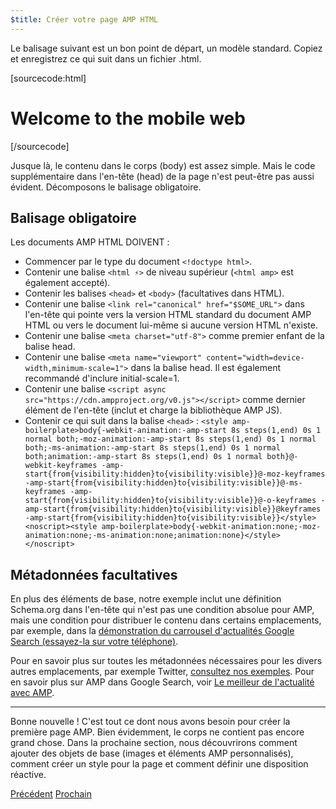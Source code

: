 ```yaml
---
$title: Créer votre page AMP HTML
---
```


Le balisage suivant est un bon point de départ, un modèle standard.
Copiez et enregistrez ce qui suit dans un fichier .html.

[sourcecode:html]
<!doctype html>
<html amp lang="en">
  <head>
    <meta charset="utf-8">
    <title>Hello, AMPs</title>
    <link rel="canonical" href="http://example.ampproject.org/article-metadata.html">
    <meta name="viewport" content="width=device-width,minimum-scale=1,initial-scale=1">
    <script type="application/ld+json">
      {
        "@context": "http://schema.org",
        "@type": "NewsArticle",
        "headline": "Open-source framework for publishing content",
        "datePublished": "2015-10-07T12:02:41Z",
        "image": [
          "logo.jpg"
        ]
      }
    </script>
    <style amp-boilerplate>body{-webkit-animation:-amp-start 8s steps(1,end) 0s 1 normal both;-moz-animation:-amp-start 8s steps(1,end) 0s 1 normal both;-ms-animation:-amp-start 8s steps(1,end) 0s 1 normal both;animation:-amp-start 8s steps(1,end) 0s 1 normal both}@-webkit-keyframes -amp-start{from{visibility:hidden}to{visibility:visible}}@-moz-keyframes -amp-start{from{visibility:hidden}to{visibility:visible}}@-ms-keyframes -amp-start{from{visibility:hidden}to{visibility:visible}}@-o-keyframes -amp-start{from{visibility:hidden}to{visibility:visible}}@keyframes -amp-start{from{visibility:hidden}to{visibility:visible}}</style><noscript><style amp-boilerplate>body{-webkit-animation:none;-moz-animation:none;-ms-animation:none;animation:none}</style></noscript>
    <script async src="https://cdn.ampproject.org/v0.js"></script>
  </head>
  <body>
    <h1>Welcome to the mobile web</h1>
  </body>
</html>
[/sourcecode]

Jusque là, le contenu dans le corps (body) est assez simple. Mais le code supplémentaire dans l'en-tête (head) de la page n'est peut-être pas aussi évident. Décomposons le balisage obligatoire.

## Balisage obligatoire

Les documents AMP HTML DOIVENT :

  - Commencer par le type du document `<!doctype html>`.
  - Contenir une balise `<html ⚡>` de niveau supérieur (`<html amp>` est également accepté).
  - Contenir les balises `<head>` et `<body>` (facultatives dans HTML).
  - Contenir une balise `<link rel="canonical" href="$SOME_URL">` dans l'en-tête qui pointe vers la version HTML standard du document AMP HTML ou vers le document lui-même si aucune version HTML n'existe.
  - Contenir une balise `<meta charset="utf-8">` comme premier enfant de la balise head.
  - Contenir une balise `<meta name="viewport" content="width=device-width,minimum-scale=1">` dans la balise head. Il est également recommandé d'inclure initial-scale=1.
  - Contenir une balise `<script async src="https://cdn.ampproject.org/v0.js"></script>` comme dernier élément de l'en-tête (inclut et charge la bibliothèque AMP JS).
  - Contenir ce qui suit dans la balise `<head>` :
    `<style amp-boilerplate>body{-webkit-animation:-amp-start 8s steps(1,end) 0s 1 normal both;-moz-animation:-amp-start 8s steps(1,end) 0s 1 normal both;-ms-animation:-amp-start 8s steps(1,end) 0s 1 normal both;animation:-amp-start 8s steps(1,end) 0s 1 normal both}@-webkit-keyframes -amp-start{from{visibility:hidden}to{visibility:visible}}@-moz-keyframes -amp-start{from{visibility:hidden}to{visibility:visible}}@-ms-keyframes -amp-start{from{visibility:hidden}to{visibility:visible}}@-o-keyframes -amp-start{from{visibility:hidden}to{visibility:visible}}@keyframes -amp-start{from{visibility:hidden}to{visibility:visible}}</style><noscript><style amp-boilerplate>body{-webkit-animation:none;-moz-animation:none;-ms-animation:none;animation:none}</style></noscript>`

## Métadonnées facultatives

En plus des éléments de base, notre exemple inclut une définition Schema.org dans l'en-tête qui n'est pas une condition absolue pour AMP, mais une condition pour distribuer le contenu dans certains emplacements, par exemple, dans la [démonstration du carrousel d'actualités Google Search (essayez-la sur votre téléphone)](https://g.co/ampdemo).

Pour en savoir plus sur toutes les métadonnées nécessaires pour les divers autres emplacements, par exemple Twitter, [consultez nos exemples](https://github.com/ampproject/amphtml/tree/master/examples/metadata-examples). Pour en savoir plus sur AMP dans Google Search, voir [Le meilleur de l'actualité avec AMP](https://developers.google.com/structured-data/carousels/top-stories).

<hr>

Bonne nouvelle ! C'est tout ce dont nous avons besoin pour créer la première page AMP. Bien évidemment, le corps ne contient pas encore grand chose. Dans la prochaine section, nous découvrirons comment ajouter des objets de base (images et éléments AMP personnalisés), comment créer un style pour la page et comment définir une disposition réactive.

<div class="prev-next-buttons">
  <a class="button prev-button" href="{{g.doc('/content/amp-dev/documentation/guides-and-tutorials/start/create/index.md', locale=doc.locale).url.path}}"><span class="arrow-prev">Précédent</span></a>
  <a class="button next-button" href="{{g.doc('/content/amp-dev/documentation/guides-and-tutorials/start/create/include_image.md', locale=doc.locale).url.path}}"><span class="arrow-next">Prochain</span></a>
</div>
